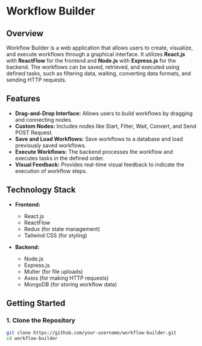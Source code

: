 # Workflow Builder

## Overview

Workflow Builder is a web application that allows users to create, visualize, and execute workflows through a graphical interface. It utilizes **React.js** with **ReactFlow** for the frontend and **Node.js** with **Express.js** for the backend. The workflows can be saved, retrieved, and executed using defined tasks, such as filtering data, waiting, converting data formats, and sending HTTP requests.

## Features

- **Drag-and-Drop Interface:** Allows users to build workflows by dragging and connecting nodes.
- **Custom Nodes:** Includes nodes like Start, Filter, Wait, Convert, and Send POST Request.
- **Save and Load Workflows:** Save workflows to a database and load previously saved workflows.
- **Execute Workflows:** The backend processes the workflow and executes tasks in the defined order.
- **Visual Feedback:** Provides real-time visual feedback to indicate the execution of workflow steps.

## Technology Stack

- **Frontend:**
  - React.js
  - ReactFlow
  - Redux (for state management)
  - Tailwind CSS (for styling)

- **Backend:**
  - Node.js
  - Express.js
  - Multer (for file uploads)
  - Axios (for making HTTP requests)
  - MongoDB  (for storing workflow data)



## Getting Started

### 1. Clone the Repository

```bash
git clone https://github.com/your-username/workflow-builder.git
cd workflow-builder
